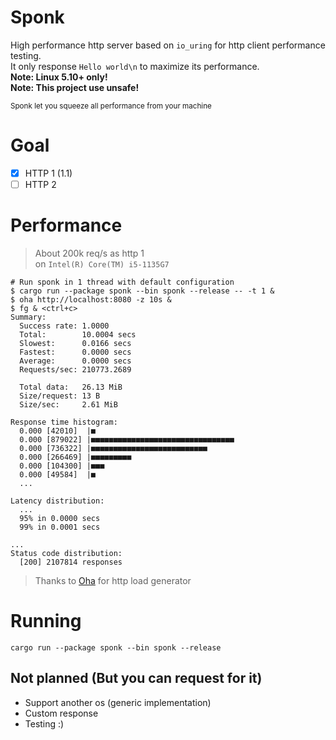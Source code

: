 # Sponk

High performance http server based on `io_uring` for http client performance testing.  
It only response `Hello world\n` to maximize its performance.  
**Note: Linux 5.10+ only!**  
**Note: This project use unsafe!**

<small>Sponk let you squeeze all performance from your machine</small>

# Goal

+ [x] HTTP 1 (1.1)
+ [ ] HTTP 2

# Performance

> About 200k req/s as http 1  
> on `Intel(R) Core(TM) i5-1135G7`

```shell
# Run sponk in 1 thread with default configuration
$ cargo run --package sponk --bin sponk --release -- -t 1 &
$ oha http://localhost:8080 -z 10s &
$ fg & <ctrl+c>
Summary:
  Success rate: 1.0000
  Total:        10.0004 secs
  Slowest:      0.0166 secs
  Fastest:      0.0000 secs
  Average:      0.0000 secs
  Requests/sec: 210773.2689

  Total data:   26.13 MiB
  Size/request: 13 B
  Size/sec:     2.61 MiB

Response time histogram:
  0.000 [42010]  |■
  0.000 [879022] |■■■■■■■■■■■■■■■■■■■■■■■■■■■■■■■■
  0.000 [736322] |■■■■■■■■■■■■■■■■■■■■■■■■■■
  0.000 [266469] |■■■■■■■■■
  0.000 [104300] |■■■
  0.000 [49584]  |■
  ...

Latency distribution:
  ...
  95% in 0.0000 secs
  99% in 0.0001 secs

...
Status code distribution:
  [200] 2107814 responses
```

> Thanks to [Oha](https://github.com/hatoo/oha) for http load generator

# Running

```shell
cargo run --package sponk --bin sponk --release
```

## Not planned (But you can request for it)

+ Support another os (generic implementation)
+ Custom response
+ Testing :)
